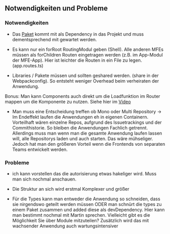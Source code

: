 ## Notwendigkeiten und Probleme

### Notwendigkeiten

- Das [Paket](https://www.npmjs.com/package/@angular-architects/module-federation) kommt mit als Dependency in das Projekt und muss dementsprechend mit gewartet werden.

- Es kann nur ein forRoot RoutingModul geben (Shell). Alle anderen MFEs müssen als forChildren Routen eingetragen werden (z.B. im App-Modul der MFE-App). Hier ist leichter die Routen in ein File zu legen. (app.routes.ts)

- Libraries / Pakete müssen und sollten geshared werden. (share in der Webpackconfig). So entsteht weniger Overhead beim verheiraten der Anwendung.

Bonus: Man kann Components auch direkt um die Loadfunktion im Router mappen um die Komponente zu nutzen. Siehe hier im [Video](https://www.youtube.com/watch?v=ox0aoy2KHK0)

- Man muss eine Entscheidung treffen ob Mono oder Multi Repository -> Im Endeffekt laufen die Anwendungen eh in eigenen Containern. Vorteilhaft wären einzelne Repos, aufgrund des Issuetrackings und der Commithistorie. So bleiben die Anwendungen Fachlich getrennt. Allerdings muss man wenn man die gesamte Anwendung laufen lassen will, alle Repositorys laden und auch starten. Das wäre mühseliger. Jedoch hat man den größeren Vorteil wenn die Frontends von separaten Teams entwickelt werden.

### Probleme

- ich kann vorstellen das die autorisierung etwas hakeliger wird. Muss man sich nochmal anschauen.

- Die Struktur an sich wird erstmal Komplexer und größer

- Für die Types kann man entweder die Anwendung so schneiden, dass sie nirgendswo geteilt werden müssen ODER man schnürt die types zu einem Paket zusammen und added diese als devDependency. Hier kann man bestimmt nochmal mit Martin sprechen. Vielleicht gibt es die Möglichkeit Sie über Module mitzuteilen? Zusätzlich wird das mit wachsender Anwendung auch wartungsintensiver
